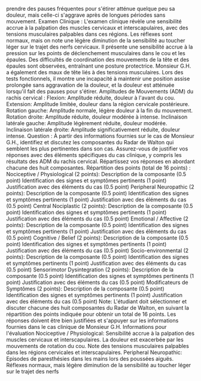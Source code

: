 prendre des pauses fréquentes pour s'étirer atténue quelque peu sa douleur, mais celle-ci s'aggrave après de longues périodes sans mouvement. Examen Clinique : L'examen clinique révèle une sensibilité accrue à la palpation des muscles cervicaux et interscapulaires, avec des tensions musculaires palpables dans ces régions. Les réflexes sont normaux, mais on note une légère diminution de la sensibilité au toucher léger sur le trajet des nerfs cervicaux. Il présente une sensibilité accrue à la pression sur les points de déclenchement musculaires dans le cou et les épaules. Des difficultés de coordination des mouvements de la tête et des épaules sont observées, entraînant une posture protectrice. Monsieur G.H. a également des maux de tête liés à des tensions musculaires. Lors des tests fonctionnels, il montre une incapacité à maintenir une position assise prolongée sans aggravation de la douleur, et la douleur est atténuée lorsqu'il fait des pauses pour s'étirer. Amplitudes de Mouvements (ADM) du rachis cervical : Flexion: Amplitude réduite, douleur à l'avant du cou. Extension: Amplitude limitée, douleur dans la région cervicale postérieure. Rotation gauche: Amplitude normale, légère douleur à la fin du mouvement. Rotation droite: Amplitude réduite, douleur modérée à intense. Inclinaison latérale gauche: Amplitude légèrement réduite, douleur modérée. Inclinaison latérale droite: Amplitude significativement réduite, douleur intense. Question : À partir des informations fournies sur le cas de Monsieur G.H., identifiez et discutez les composantes du Radar de Walton qui semblent les plus pertinentes dans son cas. Assurez-vous de justifier vos réponses avec des éléments spécifiques du cas clinique, y compris les résultats des ADM du rachis cervical. Répartissez vos réponses en abordant chacune des huit composantes. Répartition des points (total de 16 points) : Nociceptive / Physiological (2 points): Description de la composante (0.5 point) Identification des signes et symptômes pertinents (1 point) Justification avec des éléments du cas (0.5 point) Peripheral Neuropathic (2 points): Description de la composante (0.5 point) Identification des signes et symptômes pertinents (1 point) Justification avec des éléments du cas (0.5 point) Central Nociplastic (2 points): Description de la composante (0.5 point) Identification des signes et symptômes pertinents (1 point) Justification avec des éléments du cas (0.5 point) Emotional / Affective (2 points): Description de la composante (0.5 point) Identification des signes et symptômes pertinents (1 point) Justification avec des éléments du cas (0.5 point) Cognitive / Belief (2 points): Description de la composante (0.5 point) Identification des signes et symptômes pertinents (1 point) Justification avec des éléments du cas (0.5 point) Socio-environmental (2 points): Description de la composante (0.5 point) Identification des signes et symptômes pertinents (1 point) Justification avec des éléments du cas (0.5 point) Sensorimotor Dysintegration (2 points): Description de la composante (0.5 point) Identification des signes et symptômes pertinents (1 point) Justification avec des éléments du cas (0.5 point) Modificateurs de Symptômes (2 points): Description de la composante (0.5 point) Identification des signes et symptômes pertinents (1 point) Justification avec des éléments du cas (0.5 point) Note: L'étudiant doit sélectionner et discuter chacune des huit composantes du Radar de Walton, en suivant la répartition des points indiquée pour obtenir un total de 16 points. Les réponses doivent être bien justifiées et s'appuyer sur les informations fournies dans le cas clinique de Monsieur G.H. Informations pour l'évaluation Nociceptive / Physiological: Sensibilité accrue à la palpation des muscles cervicaux et interscapulaires. La douleur est exacerbée par les mouvements de rotation du cou. Note des tensions musculaires palpables dans les régions cervicales et interscapulaires. Peripheral Neuropathic: Episodes de paresthésies dans les mains lors des poussées aiguës. Réflexes normaux, mais légère diminution de la sensibilité au toucher léger sur le trajet des nerfs